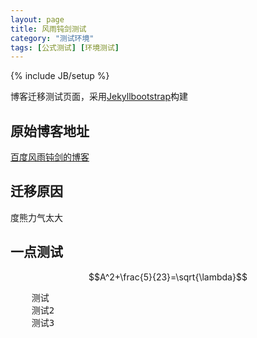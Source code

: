 ```yaml
---
layout: page
title: 风雨钝剑测试
category: "测试环境"
tags: [公式测试] [环境测试]
---
```

{% include JB/setup %}

博客迁移测试页面，采用[Jekyllbootstrap](http://jekyllbootstrap.com)构建


## 原始博客地址

[百度风雨钝剑的博客](http://hi.baidu.com/realasking)

## 迁移原因

度熊力气太大

## 一点测试

$$A^2+\frac{5}{23}=\sqrt{\lambda}$$

<pre>
	测试
	测试2
	测试3
</pre>

